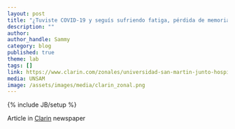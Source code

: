 ```yaml
---
layout: post
title: "¿Tuviste COVID-19 y seguís sufriendo fatiga, pérdida de memoria y/o problemas de concentración? Sumate como voluntarix para un estudio neurológico de la UNSAM y el Hospital Eva Perón"
description: ""
author: 
author_handle: Sammy
category: blog
published: true
theme: lab
tags: []
link: https://www.clarin.com/zonales/universidad-san-martin-junto-hospital-eva-peron-convocan-voluntarios-investigar-efectos-neurologicos-post-covid-distrito_0_HJVTgozHJK.html
media: UNSAM 
image: /assets/images/media/clarin_zonal.png
---
```

{% include JB/setup %}

Article in [Clarin](https://www.clarin.com/zonales/universidad-san-martin-junto-hospital-eva-peron-convocan-voluntarios-investigar-efectos-neurologicos-post-covid-distrito_0_HJVTgozHJK.html) newspaper 


